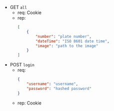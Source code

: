 - GET `all`
    - req: Cookie
    - rep:
        ```json
        [
            {
                "number": "plate number",
                "dateTime": "ISO 8601 date time",
                "image": "path to the image"
            }
        ]
        ```
- POST `login`
    - req:
        ```json
        {
            "username": "username",
            "password": "hashed password"
        }
        ```
    - rep: Cookie
